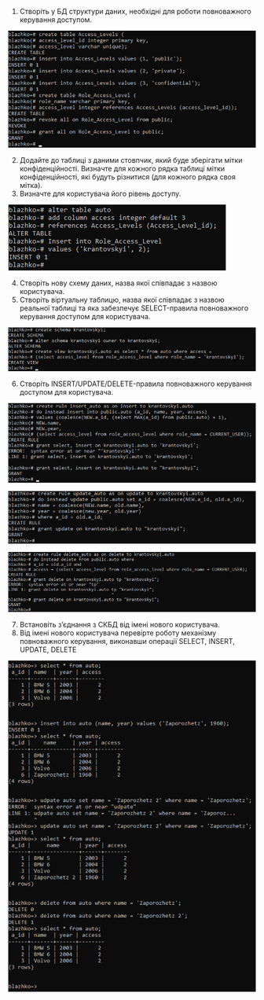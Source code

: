 1. Створіть у БД структури даних, необхідні для роботи повноважного керування
доступом.

![alt-text](https://github.com/oleksandrblazhko/ai-191-krantovskyi/blob/laboratory-work-7/Laboratory-work-7/3-MAC(1).png)

2. Додайте до таблиці з даними стовпчик, який буде зберігати мітки конфіденційності.
Визначте для кожного рядка таблиці мітки конфіденційності, які будуть різнитися (для
кожного рядка своя мітка).
3. Визначте для користувача його рівень доступу.

![alt-text](https://github.com/oleksandrblazhko/ai-191-krantovskyi/blob/laboratory-work-7/Laboratory-work-7/3-MAC(2).png)

4. Створіть нову схему даних, назва якої співпадає з назвою користувача.
5. Створіть віртуальну таблицю, назва якої співпадає з назвою реальної таблиці та яка
забезпечує SELECT-правила повноважного керування доступом для користувача.

![alt-text](https://github.com/oleksandrblazhko/ai-191-krantovskyi/blob/laboratory-work-7/Laboratory-work-7/3-MAC(3).png)

6. Створіть INSERT/UPDATE/DELETE-правила повноважного керування доступом
для користувача.

![alt-text](https://github.com/oleksandrblazhko/ai-191-krantovskyi/blob/laboratory-work-7/Laboratory-work-7/3-MAC(4).png)

![alt-text](https://github.com/oleksandrblazhko/ai-191-krantovskyi/blob/laboratory-work-7/Laboratory-work-7/3-MAC(5).png)

![alt-text](https://github.com/oleksandrblazhko/ai-191-krantovskyi/blob/laboratory-work-7/Laboratory-work-7/3-MAC(6).png)

7. Встановіть з’єднання з СКБД від імені нового користувача.
8. Від імені нового користувача перевірте роботу механізму повноважного керування,
виконавши операції SELECT, INSERT, UPDATE, DELETE

![alt-text](https://github.com/oleksandrblazhko/ai-191-krantovskyi/blob/laboratory-work-7/Laboratory-work-7/3-MAC(7).png)
